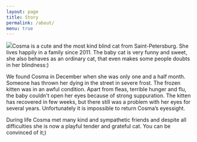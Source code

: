 ```yaml
---
layout: page
title: Story
permalink: /about/
menu: true
---
```


<img src="{{ site.url }}/images/avatar.jpg" class="avatar">Cosma is a cute and the most kind blind cat from Saint-Petersburg. She lives happily in a family since 2011. The baby cat is very funny and sweet, she also behaves as an ordinary cat, that even makes some people doubts in her blindness:)

We found Cosma in December when she was only one and a half month. Someone has thrown her dying in the street in severe frost. The frozen kitten was in an awful condition. Apart from fleas, terrible hunger and flu, the baby couldn't open her eyes because of strong suppuration. The kitten has recovered in few weeks, but there still was a problem with her eyes for several years. Unfortunately it is impossible to return Cosma’s eyessight.

During life Cosma met many kind and sympathetic friends and despite all difficulties she is now a playful tender and grateful cat. You can be convinced of it;)